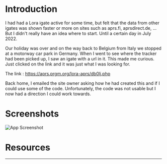 # Introduction

I had had a Lora igate active for some time, but felt that the data from other igates was shown faster or more on sites such as aprs.fi, aprsdirect.de, ...  
But I didn't really have an idea where to start. Until a certain day in July 2022.

Our holiday was over and on the way back to Belgium from Italy we stopped at a motorway car park in Germany. When I went to see where the tracker had been picked up, I saw an igate with a url in it. This made me curious. Just clicked on the link and it was just what I was looking for.

The link : https://aprs.prgm.org/lora-aprs/db0lj.php

Back home, I emailed the site owner asking how he had created this and if I could use some of the code. Unfortunately, the code was not usable but I now had a direction I could work towards.

# Screenshots

![App Screenshot](https://via.placeholder.com/468x300?text=App+Screenshot+Here)


# Resources


******
